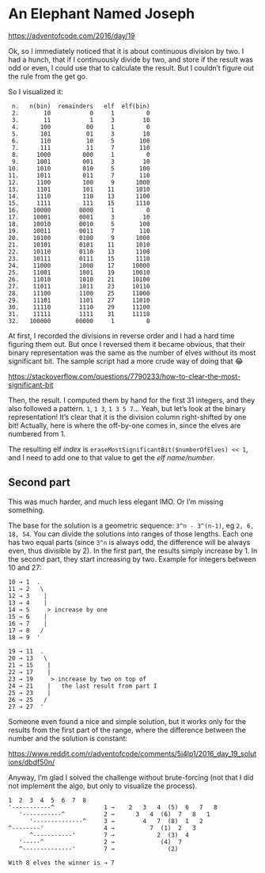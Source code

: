 # An Elephant Named Joseph

https://adventofcode.com/2016/day/19

Ok, so I immediately noticed that it is about continuous division by two. I had a hunch,
that if I continuously divide by two, and store if the result was odd or even, I could
use that to calculate the result. But I couldn’t figure out the rule from the get go.

So I visualized it:

```
 n.   n(bin)  remainders   elf  elf(bin)
 2.       10           0     1         0
 3.       11           1     3        10
 4.      100          00     1         0
 5.      101          01     3        10
 6.      110          10     5       100
 7.      111          11     7       110
 8.     1000         000     1         0
 9.     1001         001     3        10
10.     1010         010     5       100
11.     1011         011     7       110
12.     1100         100     9      1000
13.     1101         101    11      1010
14.     1110         110    13      1100
15.     1111         111    15      1110
16.    10000        0000     1         0
17.    10001        0001     3        10
18.    10010        0010     5       100
19.    10011        0011     7       110
20.    10100        0100     9      1000
21.    10101        0101    11      1010
22.    10110        0110    13      1100
23.    10111        0111    15      1110
24.    11000        1000    17     10000
25.    11001        1001    19     10010
26.    11010        1010    21     10100
27.    11011        1011    23     10110
28.    11100        1100    25     11000
29.    11101        1101    27     11010
30.    11110        1110    29     11100
31.    11111        1111    31     11110
32.   100000       00000     1         0
```

At first, I recorded the divisions in reverse order and I had a hard time figuring them out.
But once I reversed them it became obvious, that their binary representation was the same
as the number of elves without its most significant bit. The sample script had a more crude
way of doing that :joy:

https://stackoverflow.com/questions/7790233/how-to-clear-the-most-significant-bit

Then, the result. I computed them by hand for the first 31 integers, and they also
followed a pattern. `1`, `1 3`, `1 3 5 7`... Yeah, but let’s look at the binary representation!
It’s clear that it is the division column right-shifted by one bit! Actually, here is
where the off-by-one comes in, since the elves are numbered from 1.

The resulting elf *index* is `eraseMostSignificantBit($numberOfElves) << 1`, and I need to
add one to that value to get the *elf name/number*.

## Second part

This was much harder, and much less elegant IMO. Or I’m missing something.

The base for the solution is a geometric sequence: `3^n - 3^(n-1)`, eg `2, 6, 18, 54`.
You can divide the solutions into ranges of those lengths. Each one has two equal parts
(since `3^n` is always odd, the difference will be always even, thus divisible by 2).
In the first part, the results simply increase by 1. In the second part, they start
increasing by two. Example for integers between 10 and 27:

```
10 → 1  .
11 → 2   \
12 → 3    |
13 → 4    |
14 → 5     > increase by one
15 → 6    |
16 → 7    |
17 → 8   /
18 → 9  '

19 → 11  .
20 → 13   \
21 → 15    |
22 → 17    |
23 → 19     > increase by two on top of
24 → 21    |   the last result from part I
25 → 23    |
26 → 25   /
27 → 27  '
```

Someone even found a nice and simple solution, but it works only for the results
from the first part of the range, where the difference between the number and the
solution is constant:

https://www.reddit.com/r/adventofcode/comments/5j4lp1/2016_day_19_solutions/dbdf50n/

Anyway, I’m glad I solved the challenge without brute-forcing (not that I did not
implement the algo, but only to visualize the process).

```
1  2  3  4  5  6  7  8  
'-----------^              1 →    2   3   4  (5)  6   7   8    
   '-----------^           2 →      3   4  (6)  7   8   1      
      '--------------^     3 →        4   7  (8)  1   2        
^--------'                 4 →          7  (1)  2   3          
      ^-----------'        7 →            2  (3)  4            
   '-----^                 2 →             (4)  7              
   ^--------------'        7 →               (2)               

With 8 elves the winner is → 7
```